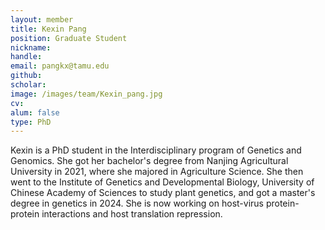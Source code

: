 ```yaml
---
layout: member
title: Kexin Pang
position: Graduate Student
nickname: 
handle:
email: pangkx@tamu.edu
github: 
scholar: 
image: /images/team/Kexin_pang.jpg
cv: 
alum: false
type: PhD
---
```


Kexin is a PhD student in the Interdisciplinary program of Genetics and Genomics. She got her bachelor's degree from Nanjing Agricultural University in 2021, where she majored in Agriculture Science. She then went to the Institute of Genetics and Developmental Biology, University of Chinese Academy of Sciences to study plant genetics, and got a master's degree in genetics in 2024. She is now working on host-virus protein-protein interactions and host translation repression.
